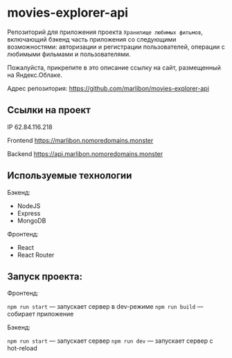 # movies-explorer-api

Репозиторий для приложения проекта `Хранилище любимых фильмов`, включающий бэкенд часть приложения со следующими возможностями: авторизации и регистрации пользователей, операции с любимыми фильмами и пользователями.

Пожалуйста, прикрепите в это описание ссылку на сайт, размещенный на Яндекс.Облаке.

Адрес репозитория: https://github.com/marlibon/movies-explorer-api

## Ссылки на проект

IP 62.84.116.218

Frontend https://marlibon.nomoredomains.monster

Backend https://api.marlibon.nomoredomains.monster

## Используемые технологии

Бэкенд:

- NodeJS
- Express
- MongoDB

Фронтенд:

- React
- React Router

## Запуск проекта:

Фронтенд:

`npm run start` — запускает сервер в dev-режиме
`npm run build` — собирает приложение

Бэкенд:

`npm run start` — запускает сервер
`npm run dev` — запускает сервер с hot-reload
